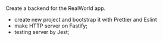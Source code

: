 # 
Create a backend for the RealWorld app.
- create new project and bootstrap it with Prettier and Eslint
- make HTTP server on Fastify;
- testing server by Jest;
